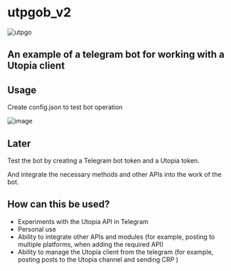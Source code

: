# utpgob_v2

![utpgo](https://user-images.githubusercontent.com/77910713/145885157-1a4629de-73f0-47ff-ba6e-0848047e386a.png)

 An example of a telegram bot for working with a Utopia client
-----

Usage 
-----

Create config.json to test bot operation

![image](https://user-images.githubusercontent.com/77910713/145889414-21903fdb-7365-4a4b-bf53-04f33c80bed5.png)


Later
-----
Test the bot by creating a Telegram bot token and a Utopia token.

And integrate the necessary methods and other APIs into the work of the bot.

How can this be used?
-----

* Experiments with the Utopia API in Telegram
* Personal use
* Ability to integrate other APIs and modules (for example, posting to multiple platforms, when adding the required API)
* Ability to manage the Utopia client from the telegram (for example, posting posts to the Utopia channel and sending CRP
)


